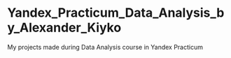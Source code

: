 # Yandex_Practicum_Data_Analysis_by_Alexander_Kiyko
My projects made during Data Analysis course in Yandex Practicum
